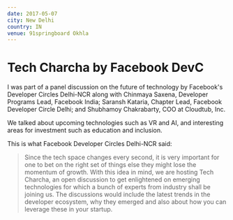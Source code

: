 ```yaml
---
date: 2017-05-07
city: New Delhi
country: IN
venue: 91springboard Okhla
---
```


# Tech Charcha by Facebook DevC

I was part of a panel discussion on the future of technology by Facebook's Developer Circles Delhi-NCR along with Chinmaya Saxena, Developer Programs Lead, Facebook India; Saransh Kataria, Chapter Lead, Facebook Developer Circle Delhi; and Shubhamoy Chakrabarty, COO at Cloudtub, Inc.

We talked about upcoming technologies such as VR and AI, and interesting areas for investment such as education and inclusion.

This is what Facebook Developer Circles Delhi-NCR said:

> Since the tech space changes every second, it is very important for one to bet on the right set of things else they might lose the momentum of growth. With this idea in mind, we are hosting Tech Charcha, an open discussion to get enlightened on emerging technologies for which a bunch of experts from industry shall be joining us. The discussions would include the latest trends in the developer ecosystem, why they emerged and also about how you can leverage these in your startup.
